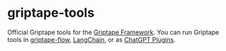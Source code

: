 # griptape-tools

Official Griptape tools for the [Griptape Framework](https://github.com/griptape-ai/griptape). You can run Griptape tools in [griptape-flow](https://github.com/griptape-ai/griptape-flow), [LangChain](https://github.com/hwchase17/langchain), or as [ChatGPT Plugins](https://openai.com/blog/chatgpt-plugins).